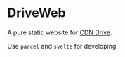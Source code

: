 # DriveWeb

A pure static website for [CDN Drive](https://github.com/apachecn/CDNDrive).

Use `parcel` and `svelte` for developing.
